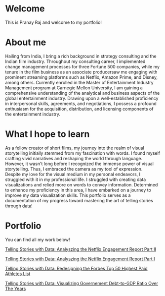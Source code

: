 # Welcome
This is Pranay Raj and welcome to my portfolio!

# About me
Hailing from India, I bring a rich background in strategy consulting and the Indian film industry. Throughout my consulting career, I implemented change management processes for three Fortune 500 companies, while my tenure in the film business as an associate producersaw me engaging with prominent streaming platforms such as Netflix, Amazon Prime, and Disney, among others. Currently enrolled in the Master of Entertainment Industry Management program at Carnegie Mellon University, I am gaining a comprehensive understanding of the analytical and business aspects of the global entertainment industry.  Drawing upon a well-established proficiency in interpersonal skills, agreements, and negotiations, I possess a profound enthusiasm for the acquisition, distribution, and licensing components of the entertainment industry. 

# What I hope to learn
As a fellow creator of short films, my journey into the realm of visual storytelling initially stemmed from my fascination with words. I found myself crafting vivid narratives and reshaping the world through language. However, it wasn't long before I recognized the immense power of visual storytelling. Thus, I embraced the camera as my tool of expression.</br>
Despite my love for the visual medium in my personal endeavors, I struggled with it in my professional life. I struggled with creating data visualizations and relied more on words to convey information. Determined to enhance my proficiency in this area, I have embarked on a journey to improve my data visualization skills. This portfolio serves as a documentation of my progress toward mastering the art of telling stories through data!

# Portfolio
You can find all my work below!

[Telling Stories with Data: Analyszing the Netflix Engagement Report Part II](/pranayfinalproject2.md)

[Telling Stories with Data: Analyszing the Netflix Engagement Report Part I](/pranayfinalproject1.md)

[Telling Stories with Data: Redesigning the Forbes Top 50 Highest Paid Athletes List](/assignment34.md)

[Telling Stories with Data: Visualizing Governement Debt-to-GDP Ratio Over The Years](/datavisualization.md)

